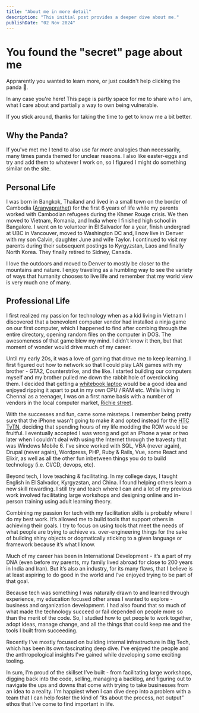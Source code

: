 ```yaml
---
title: "About me in more detail"
description: "This initial post provides a deeper dive about me."
publishDate: "02 Nov 2024"
---
```


# You found the "secret" page about me
Apprarently you wanted to learn more, or just couldn't help clicking the panda 🐼.

In any case you're here! This page is partly space for me to share who I am, what I care about and partially a way to own being vulnerable.

If you stick around, thanks for taking the time to get to know me a bit better.

## Why the Panda?
If you've met me I tend to also use far more analogies than necessarily, many times panda themed for unclear reasons. I also like easter-eggs and try and add them to whatever I work on, so I figured I might do something similar on the site.

## Personal Life
I was born in Bangkok, Thailand and lived in a small town on the border of Cambodia ([Aranyaprathet](https://en.wikipedia.org/wiki/Aranyaprathet)) for the first 6 years of life while my parents worked with Cambodian refugees during the Khmer Rouge crisis. We then moved to Vietnam, Romania, and India where I finished high school in Bangalore. I went on to volunteer in El Salvador for a year, finish undergrad at UBC in Vancouver, moved to Washington DC and, I now live in Denver with my son Calvin, daughter June and wife Taylor. I continued to visit my parents during their subsequent postings to Kyrgyzstan, Laos and finally North Korea. They finally retired to Sidney, Canada.

I love the outdoors and moved to Denver to mostly be closer to the mountains and nature. I enjoy traveling as a humbling way to see the variety of ways that humanity chooses to live life and remember that my world view is very much one of many.

## Professional Life
I first realized my passion for technology when as a kid living in Vietnam I discovered that a benevolent computer vendor had installed a ninja game on our first computer, which I happened to find after combing through the entire directory, opening random files on the computer in DOS. The awesomeness of that game blew my mind. I didn’t know it then, but that moment of wonder would drive much of my career.

Until my early 20s, it was a love of gaming that drove me to keep learning. I first figured out how to network so that I could play LAN games with my brother - GTA2, Counterstrike, and the like. I started building our computers myself and my brother pulled me down the rabbit hole of overclocking them. I decided that getting a [whitebook laptop](https://computer.howstuffworks.com/laptop5.htm) would be a good idea and enjoyed ripping it apart to put in my own CPU / RAM etc. While living in Chennai as a teenager, I was on a first name basis with a number of vendors in the local computer market, [Richie street](https://en.wikipedia.org/wiki/Ritchie_Street).

With the successes and fun, came some missteps. I remember being pretty sure that the iPhone wasn't going to make it and opted instead for the [HTC TyTN](https://en.wikipedia.org/wiki/HTC_TyTN_II), deciding that spending hours of my life modding the ROM would be fruitful. I eventually accepted I was wrong and got an iPhone a year or two later when I couldn't deal with using the Internet through the travesty that was Windows Mobile 6. I’ve since worked with SQL, VBA (never again), Drupal (never again), Wordpress, PHP, Ruby & Rails, Vue, some React and Elixir, as well as all the other fun inbetween things you do to build technology (i.e. CI/CD, devops, etc).

Beyond tech, I love teaching & facilitating. In my college days, I taught English in El Salvador, Kyrgyzstan, and China. I found helping others learn a new skill rewarding. I still try and teach where I can and a lot of my previous work involved facilitating large workshops and designing online and in-person training using adult learning theory.

Combining my passion for tech with my facilitation skills is probably where I do my best work. It’s allowed me to build tools that support others in achieving their goals. I try to focus on using tools that meet the needs of what people are trying to achieve vs. over-engineering things for the sake of building shiny objects or dogmatically sticking to a given language or framework because it’s what I know. 

Much of my career has been in International Development - it’s a part of my DNA (even before my parents, my family lived abroad for close to 200 years in India and Iran). But it’s also an industry, for its many flaws, that I believe is at least aspiring to do good in the world and I’ve enjoyed trying to be part of that goal.

Because tech was something I was naturally drawn to and learned through experience, my education focused other areas I wanted to explore - business and organization development. I had also found that so much of what made the technology succeed or fail depended on people more so than the merit of the code. So, I studied how to get people to work together, adopt ideas, manage change, and all the things that could keep me and the tools I built from succeeding.

Recently I've mostly focused on building internal infrastructure in Big Tech, which has been its own fascinating deep dive. I've enjoyed the people and the anthropological insights I've gained while developing some exciting tooling.

In sum, I’m proud of the skillset I’ve built - from facilitating large workshops, digging back into the code, selling, managing a backlog, and figuring out to navigate the ups and downs that come with trying to take businesses from an idea to a reality. I'm happiest when I can dive deep into a problem with a team that I can help foster the kind of “its about the process, not output” ethos that I’ve come to find important in life.